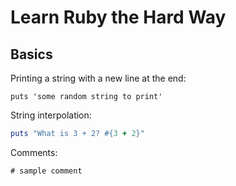 # Learn Ruby the Hard Way

## Basics

Printing a string with a new line at the end:
	
	puts 'some random string to print'
	
String interpolation:
```ruby
puts "What is 3 + 2? #{3 + 2}"
```
Comments:
	
	# sample comment

